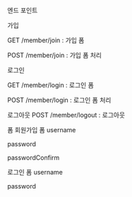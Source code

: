 엔드 포인트

가입

GET /member/join : 가입 폼

POST /member/join : 가입 폼 처리

로그인

GET /member/login : 로그인 폼

POST /member/login : 로그인 폼 처리

로그아웃
POST /member/logout : 로그아웃

폼
회원가입 폼
username

password

passwordConfirm

로그인 폼
username

password